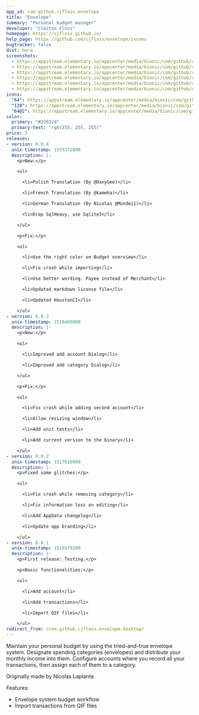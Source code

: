```yaml
---
app_id: com.github.cjfloss.envelope
title: "Envelope"
summary: "Personal budget manager"
developer: "Cleiton Floss"
homepage: https://cjfloss.github.io/
help_page: https://github.com/cjfloss/envelope/issues
bugtracker: false
dist: hera
screenshots:
  - https://appstream.elementary.io/appcenter/media/bionic/com/github/cjfloss.envelope/782F57A449622B4CEFECCF5ABDF8E8AE/screenshots/image-1_orig.png
  - https://appstream.elementary.io/appcenter/media/bionic/com/github/cjfloss.envelope/782F57A449622B4CEFECCF5ABDF8E8AE/screenshots/image-2_orig.png
  - https://appstream.elementary.io/appcenter/media/bionic/com/github/cjfloss.envelope/782F57A449622B4CEFECCF5ABDF8E8AE/screenshots/image-3_orig.png
  - https://appstream.elementary.io/appcenter/media/bionic/com/github/cjfloss.envelope/782F57A449622B4CEFECCF5ABDF8E8AE/screenshots/image-4_orig.png
  - https://appstream.elementary.io/appcenter/media/bionic/com/github/cjfloss.envelope/782F57A449622B4CEFECCF5ABDF8E8AE/screenshots/image-5_orig.png
  - https://appstream.elementary.io/appcenter/media/bionic/com/github/cjfloss.envelope/782F57A449622B4CEFECCF5ABDF8E8AE/screenshots/image-6_orig.png
icons:
  "64": https://appstream.elementary.io/appcenter/media/bionic/com/github/cjfloss.envelope/782F57A449622B4CEFECCF5ABDF8E8AE/icons/64x64/com.github.cjfloss.envelope_com.github.cjfloss.envelope.png
  "128": https://appstream.elementary.io/appcenter/media/bionic/com/github/cjfloss.envelope/782F57A449622B4CEFECCF5ABDF8E8AE/icons/128x128/com.github.cjfloss.envelope_com.github.cjfloss.envelope.png
  "64@2": https://appstream.elementary.io/appcenter/media/bionic/com/github/cjfloss.envelope/782F57A449622B4CEFECCF5ABDF8E8AE/icons/64x64@2/com.github.cjfloss.envelope_com.github.cjfloss.envelope.png
color:
  primary: "#226324"
  primary-text: "rgb(255, 255, 255)"
price: 5
releases:
- version: 0.0.4
  unix-timestamp: 1555372800
  description: |-
    <p>New:</p>

    <ul>

      <li>Polish Translation (By @DanyGee)</li>

      <li>French Translation (By @kameha)</li>

      <li>German Translation (By Nicolas @Mondei1)</li>

      <li>Drop SqlHeavy, use Sqlite3</li>

    </ul>

    <p>Fix:</p>

    <ul>

      <li>Use the right color on Budget overview</li>

      <li>Fix crash while importing</li>

      <li>Use better wording. Payee instead of Merchant</li>

      <li>Updated markdown license file</li>

      <li>Updated HoustonCI</li>

    </ul>
- version: 0.0.3
  unix-timestamp: 1518480000
  description: |-
    <p>New:</p>

    <ul>

      <li>Improved add account Dialog</li>

      <li>Improved add category Dialog</li>

    </ul>

    <p>Fix:</p>

    <ul>

      <li>Fix crash while adding second account</li>

      <li>Allow resizing window</li>

      <li>Add unit tests</li>

      <li>Add current version to the binary</li>

    </ul>
- version: 0.0.2
  unix-timestamp: 1517616000
  description: |-
    <p>Fixed some glitches:</p>

    <ul>

      <li>Fix crash while removing category</li>

      <li>Fix information loss on editing</li>

      <li>Add AppData changelog</li>

      <li>Update app branding</li>

    </ul>
- version: 0.0.1
  unix-timestamp: 1516579200
  description: |-
    <p>First release: Testing.</p>

    <p>Basic functionalities:</p>

    <ul>

      <li>Add account</li>

      <li>Add transactions</li>

      <li>Import QIF files</li>

    </ul>
redirect_from: /com.github.cjfloss.envelope.desktop/
---
```


<p>Maintain your personal budget by using the tried-and-true envelope system.
       Designate spending categories (envelopes) and distribute your monthly income into them.
       Configure accounts where you record all your transactions, then assign each of them to a category.</p>
<p>Originally made by Nicolas Laplante.</p>
<p>Features:</p>
<ul>
  <li>Envelope system budget workflow</li>
  <li>Import transactions from QIF files</li>
</ul>
